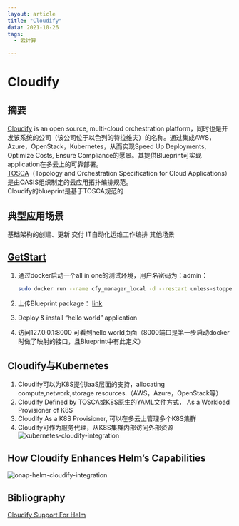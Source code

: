 ```yaml
---
layout: article
title: "Cloudify"
data: 2021-10-26
tags:
  - 云计算

---
```

# Cloudify 

## 摘要  
[Cloudify](https://cloudify.co/) is an open source, multi-cloud orchestration platform，同时也是开发该系统的公司（该公司位于以色列的特拉维夫）的名称。通过集成AWS，Azure，OpenStack，Kubernetes，从而实现Speed Up Deployments, Optimize Costs, Ensure Compliance的愿景。其提供Blueprint可实现application在多云上的可靠部署。  
[TOSCA](https://www.oasis-open.org/committees/tc_home.php?wg_abbrev=tosca)（Topology and Orchestration Specification for Cloud Applications）是由OASIS组织制定的云应用拓扑编排规范。  
Cloudify的blueprint是基于TOSCA规范的

## 典型应用场景
基础架构的创建、更新
交付
IT自动化运维工作编排
其他场景

## [GetStart](https://docs.cloudify.co/latest/trial_getting_started/set_trial_manager/download_community/?submissionGuid=bcdff218-da28-447e-87ec-b313873375fc)
1. 通过docker启动一个all in one的测试环境，用户名密码为：admin：  

   ```bash
   sudo docker run --name cfy_manager_local -d --restart unless-stopped -v /sys/fs/cgroup:/sys/fs/cgroup:ro --tmpfs /run --tmpfs /run/lock --security-opt seccomp:unconfined --cap-add SYS_ADMIN -p 80:80 -p 8000:8000 cloudifyplatform/community-cloudify-manager-aio:latest
   ```
1. 上传Blueprint package： [link](https://github.com/cloudify-community/blueprint-examples/releases/download/latest/simple-hello-world-example.zip)
1. Deploy & install “hello world” application
1. 访问127.0.0.1:8000 可看到hello world页面（8000端口是第一步启动docker时做了映射的接口，且Blueprint中有此定义）

## Cloudify与Kubernetes
1. Cloudify可以为K8S提供IaaS层面的支持，allocating compute,network,storage resources.（AWS，Azure，OpenStack等）
1. Cloudify Defined by TOSCA或K8S原生的YAML文件方式， As a Workload Provisioner of K8S
1. Cloudify As a K8S Provisioner, 可以在多云上管理多个K8S集群
1. Cloudify可作为服务代理，从K8S集群内部访问外部资源  
   ![kubernetes-cloudify-integration](https://gitee.com/ronysun/ronysun/raw/master/image/kubernetes-cloudify-integration.png)

## How Cloudify Enhances Helm’s Capabilities
   ![onap-helm-cloudify-integration](https://gitee.com/ronysun/ronysun/raw/master/image/onap-helm-cloudify-integration.png)

## Bibliography
   [Cloudify Support For Helm](https://cloudify.co/blog/cloudify-support-for-helm-the-kubernetes-package-manager/)